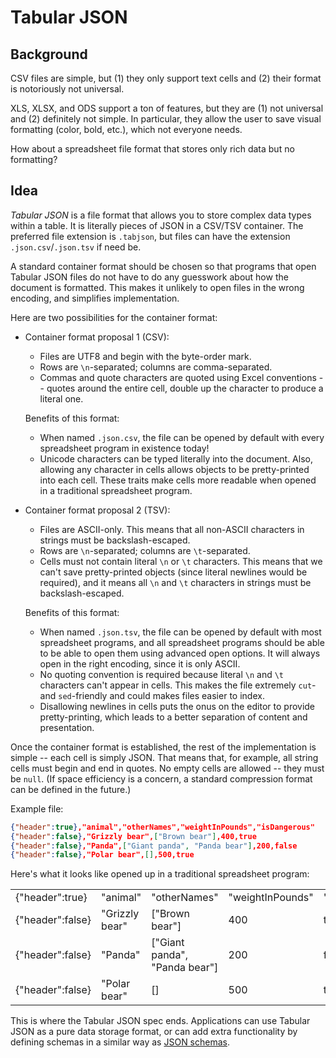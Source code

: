 # Tabular JSON

## Background

CSV files are simple, but (1) they only support text cells and (2) their format is notoriously not universal.

XLS, XLSX, and ODS support a ton of features, but they are (1) not universal and (2) definitely not simple. In particular, they allow the user to save visual formatting (color, bold, etc.), which not everyone needs.

How about a spreadsheet file format that stores only rich data but no formatting?

## Idea

*Tabular JSON* is a file format that allows you to store complex data types within a table. It is literally pieces of JSON in a CSV/TSV container. The preferred file extension is `.tabjson`, but files can have the extension `.json.csv`/`.json.tsv` if need be.

A standard container format should be chosen so that programs that open Tabular JSON files do not have to do any guesswork about how the document is formatted. This makes it unlikely to open files in the wrong encoding, and simplifies implementation.

Here are two possibilities for the container format:

- Container format proposal 1 (CSV):

  - Files are UTF8 and begin with the byte-order mark.
  - Rows are `\n`-separated; columns are comma-separated.
  - Commas and quote characters are quoted using Excel conventions -- quotes around the entire cell, double up the character to produce a literal one.
  
  Benefits of this format:

  - When named `.json.csv`, the file can be opened by default with every spreadsheet program in existence today!
  - Unicode characters can be typed literally into the document. Also, allowing any character in cells allows objects to be pretty-printed into each cell. These traits make cells more readable when opened in a traditional spreadsheet program.

- Container format proposal 2 (TSV):

  - Files are ASCII-only. This means that all non-ASCII characters in strings must be backslash-escaped.
  - Rows are `\n`-separated; columns are `\t`-separated.
  - Cells must not contain literal `\n` or `\t` characters. This means that we can't save pretty-printed objects (since literal newlines would be required), and it means all `\n` and `\t` characters in strings must be backslash-escaped.
  
  Benefits of this format:
  
  - When named `.json.tsv`, the file can be opened by default with most spreadsheet programs, and all spreadsheet programs should be able to be able to open them using advanced open options. It will always open in the right encoding, since it is only ASCII.
  - No quoting convention is required because literal `\n` and `\t` characters can't appear in cells. This makes the file extremely `cut`- and `sed`-friendly and could makes files easier to index.
  - Disallowing newlines in cells puts the onus on the editor to provide pretty-printing, which leads to a better separation of content and presentation.

Once the container format is established, the rest of the implementation is simple -- each cell is simply JSON. That means that, for example, all string cells must begin and end in quotes. No empty cells are allowed -- they must be `null`. (If space efficiency is a concern, a standard compression format can be defined in the future.)

Example file:

```json
{"header":true},"animal","otherNames","weightInPounds","isDangerous"
{"header":false},"Grizzly bear",["Brown bear"],400,true
{"header":false},"Panda",["Giant panda", "Panda bear"],200,false
{"header":false},"Polar bear",[],500,true
```

Here's what it looks like opened up in a traditional spreadsheet program:

<table>
<tr><td>{"header":true}<td>"animal"<td>"otherNames"<td>"weightInPounds"<td>"isDangerous"
<tr><td>{"header":false}<td>"Grizzly bear"<td>["Brown bear"]<td>400<td>true
<tr><td>{"header":false}<td>"Panda"<td>["Giant panda", "Panda bear"]<td>200<td>false
<tr><td>{"header":false}<td>"Polar bear"<td>[]<td>500<td>true
</table>

This is where the Tabular JSON spec ends. Applications can use Tabular JSON as a pure data storage format, or can add extra functionality by defining schemas in a similar way as [JSON schemas](https://json-schema.org/).

